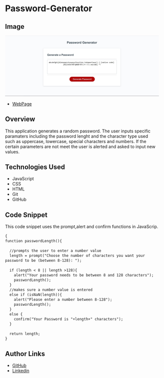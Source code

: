 # Password-Generator

## Image 
![PassWord](./assets/Password%20Generator.JPG)
- [WebPage](https://mkelly3.github.io/Password-Generator/)

## Overview
This application generates a random password. The user inputs specific paramaters including the password lenght and the character type used such as uppercase, lowercase, special characters and numbers. If the certain parameters are not meet the user is alerted and asked to input new values. 

## Technologies Used
- JavaScript
- CSS
- HTML
- Git
- GitHub

## Code Snippet

This code snippet uses the prompt,alert and confirm functions in JavaScrip.
``` 
{
function passwordLength(){
  
  //prompts the user to enter a number value
  length = prompt("Choose the number of characters you want your password to be (between 8-128): ");

  if (length < 8 || length >128){
    alert("Your password needs to be between 8 and 128 characters");
    passwordLength();
  }
  //makes sure a number value is entered 
  else if (isNaN(length)){
    alert("Please enter a number between 8-128");
    passwordLength();
  }
  else {
    confirm("Your Password is "+length+" characters");
  }

  return length;
}
```

## Author Links
- [GitHub](https://github.com/mkelly3)
- [Linkedin](https://www.linkedin.com/in/morgan-kelly15/)